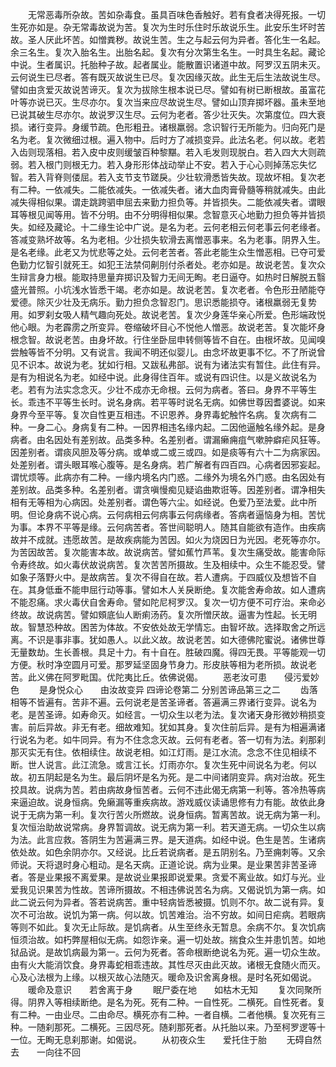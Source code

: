 <!-- { "loadSidebar": true } -->
　　无常恶毒所杂故。苦如杂毒食。虽具百味色香触好。若有食者决得死报。一切生死亦如是。杂无常毒故说为苦。复次为生时乐住时乐故说乐生。此安乐生坏时苦故。圣人厌此坏苦。如憎粪秽。故说生苦。生之与起云何为异者。答化生一名起。余三名生。复次入胎名生。出胎名起。复次有分次第生名生。一时具生名起。藏论中说。生者属识。托胎种子故。起者属业。能散置识诸道中故。阿罗汉五阴未灭。云何说生已尽者。答有既灭故说生已尽。复次因缘灭故。此生无后生法故说生尽。譬如由贪爱灭故说苦谛灭。复次为拔除生根本说已尽。譬如有树已断根故。虽富花叶等亦说已灭。生尽亦尔。复次当来应尽故说生尽。譬如山顶弃掷坏器。虽未至地已说其破生尽亦尔。故说罗汉生尽。云何为老者。答少壮灭失。次第度位。四大衰损。诸行变异。身缓节疏。色形粗丑。诸根羸弱。念识智行无所能为。归向死门是名为老。复次微细过根。遍入物中。后时方了减损变异。此法名老。何以故。老若入齿则现落相。若入皮中皮则缓皱百种黎黮。若入毛发则现脱白。若入四大大则疏弱。若入根门则根无力。若入身形形体战动举止不安。若入于心心则掉荡忘失忆智。若入背脊则偻屈。若入支节支节蹉戾。少壮软滑悉皆失故。现故坏相。复次老有二种。一依减失。二能依减失。一依减失者。诸大血肉膏骨髓等稍就减失。由此减失得相似果。谓走跳跨驷申屈去来勤力担负等。并皆损失。二能依减失者。谓眼耳等根见闻等用。皆不分明。由不分明得相似果。念智意灭心地勤力担负等并皆损失。如经及藏论。十二缘生论中广说。是名为老。云何老相云何老事云何老缘者。答减变熟坏故等。名为老相。少壮损失软滑去离憎恶事来。名为老事。阴界入生。是名老缘。此老又为忧悲等之处。云何老苦者。答此老能生众生憎恶相。已夺可爱色勤力忆智引就死王。如犯王法禁伺劓刖付杀者处。老亦如是。故说老苦。复次众生辩言身力根。能取持思量弃掷识及智力无间无眴。老日逼夺。如热时日解脱五翳盛光普照。小坑浅水皆悉干竭。老亦如是。故说老苦。复次老者。令色形丑陋能夺爱德。除灭少壮及无病乐。勤力担负念智忍门。思识悉能损夺。诸根羸弱无复势用。如罗刹女吸人精气趣向死处。故说老苦。复次少身莲华亲心所爱。色形端政悦他心眼。为老霹雳之所变异。卷缩破坏目心不悦他人憎恶。故说老苦。复次能坏身根念智。故说老苦。由身坏故。行住坐卧屈申转侧等皆不自在。由根坏故。见闻嗅尝触等皆不分明。又有说言。我闻不明还似婴儿。由念坏故更事不忆。不了所说曾见不识本。故说为老。犹如行相。又跋私弗部。说有为诸法实有暂住。此住有异。是有为相说名为老。如经中说。此身得住百年。或说有四识住。以是义故说名为老。若有为法实念念灭。少壮不成亦无命根。云何为病者。答曰。身界不平等生长。乖违不平等生长时。说名身病。若平等时说名无病。如佛世尊因耆婆说。如来身界今至平等。复次自性更互相违。不识恩养。身界毒蛇触忤名病。复次病有二种。一身二心。身病复有二种。一因界相违名缘内起。二因他逼触名缘外起。是身病者。由名因处有差别故。品类多种。名差别者。谓漏癞痈疽气嗽肿癖疟风狂等。因差别者。谓痰风胆及等分病。或单或二或三或四。如是痰等有六十二为病家因。处差别者。谓头眼耳喉心腹等。是名身病。若广解者有四百四。心病者因邪妄起。谓忧烦等。此病亦有二种。一缘内境名内门惑。二缘外为境名外门惑。由名因处有差别故。品类多种。名差别者。谓贪嗔慢痴见疑谄曲欺诳等。因差别者。谓净相失相有无等相为心病因。处差别者。谓色等六尘。如经说。色爱乃至法爱。此中所明。但论身病不说心病。云何病相云何病事云何病缘者。答病者逼恼身为相。苦忧为事。本界不平等是缘。云何病苦者。答世间聪明人。随其自能欲有造作。由疾病故并不成就。违愿故苦。是故疾病能为苦因。如火为烧因日为光因。老死等亦尔。为苦因故苦。复次能害本故。故说病苦。譬如蕉竹芦苇。复次生痛受故。能害命际令寿终故。如火毒伏故说病苦。复次苦苦所摄故。生及相续中。众生不能忍受。譬如象子落野火中。是故病苦。复次不得自在故。若人遭病。于四威仪及想皆不自在。其身低垂不能申屈行动等事。譬如木人关戾断绝。复次能舍寿命故。如人遭病不能忍痛。求火毒伏自舍寿命。譬如陀尼柯罗汉。复次一切方便不可疗治。来命必终故。故说病苦。譬如頞底仙人断痢汤药。复次所憎厌故。逼害为性起。长无明故。智慧恐种故。困苦为体故。不安依处故无学情忘。由智坏故。选择取舍之所远离。不识是事非事。犹如愚人。以此义故。故说老苦。如大德佛陀蜜说。诸佛世尊无量数劫。生长善根。具足十力。有十自在。胜破四魔。得四无畏。平等能观一切方便。秋时净空圆月可爱。那罗延坚固身节身力。形皮肤等相为老所损。故说老苦。此义佛在阿罗毗国。优陀夷比丘。依佛说偈。
　　恶老汝可患　　侵污爱妙色
　　是身悦众心　　由汝故变异
四谛论卷第二
分别苦谛品第三之二
　　齿落相等不皆遍有。苦非不遍。云何说老是苦圣谛者。答遍满三界诸行变异。说名为老。是苦圣谛。如寿命灭。如经言。一切众生以老为法。复次诸天身形微妙稍损变害。前后异故。非无有老。细故难知。犹如其身。复次住前后异。是有为相遍满诸行说名为老。如牛同异。有为不住念念灭故。云何有老者。答一切有为法。刹那刹那灭实无有住。依相续住。故说老相。如江灯雨。是江水流。念念不住见相续不断。世人说言。此江流急。或言江长。灯雨亦尔。复次生死中间说名为老。何以故。初五阴起是名为生。最后阴坏是名为死。是二中间诸阴变异。病对治故。死生挍具故。说病为苦。若由病故身恒苦者。云何不违此偈无病第一利等。答冷热等病来逼迫故。说身恒病。免癞漏等重疾病故。游戏威仪读诵思修有力有能。故依此身说于无病为第一利。复次行苦火所燃故。说身恒病。暂离苦故。说无病为第一利。复次恒治助故说常病。身界暂调故。说无病为第一利。若天道无病。一切众生以病为法。此言应救。答阴生为苦遍满三界。是天道病。如经中说。色生是苦。生诸病依处故。如色余阴亦尔。又经说。比丘若说病者。是五阴别名。乃至痈刺等。又余师说。天将退时身心粗动。是名天病。正道论说。病为业果。是业果苦非苦圣谛者。答是业果报不离爱果。是故说业果报即说爱果。贪爱不离业故。如灯与光。业爱我见识果苦为性故。苦谛所摄故。不相违佛说苦名为病。又偈说饥为第一病。如此二说云何为异者。答若说病苦。重中轻病皆悉被摄。饥则不尔。故二说有异。复次不可治故。说饥为第一病。何以故。饥苦难治。治不穷故。如间日疟病。若眼病等则不如此。复次无止际故。是饥病者。从生至终永无暂息。余病不尔。复次饥病恒须治故。如朽弊屋相似无病。如怨诈亲。遍一切处故。揣食众生并患饥苦。如地狱品说。是故饥病最为第一。云何为死者。答命根断绝说名为死。遍一切众生故。由有火大能消饮食。身界毒蛇相乖违故。其性尽灭由此灭故。诸根无食随火而灭。心及心法根为上缘。以根灭故心法随灭。暖命及识舍离身根。是时名死如偈说。
　　暖命及意识　　若舍离于身
　　眠尸委在地　　如枯木无知
　　复次同聚所得。阴界入等相续断绝。是名为死。死有二种。一自性死。二横死。自性死者。复有二种。一由业尽。二由命尽。横死亦有二种。一者自横。二者他横。复次死有三种。一随刹那死。二横死。三因尽死。随刹那死者。从托胎以来。乃至柯罗逻等十一位。无眴无息刹那谢。如偈说。
　　从初夜众生　　爱托住于胎
　　无碍自然去　　一向往不回

